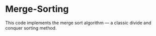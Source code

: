 # Merge-Sorting
This code implements the merge sort algorithm — a classic divide and conquer sorting method.
